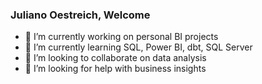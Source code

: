 ### Juliano Oestreich, Welcome 

- 🔭 I’m currently working on personal BI projects
- 🌱 I’m currently learning SQL, Power BI, dbt, SQL Server
- 👯 I’m looking to collaborate on data analysis
- 🤔 I’m looking for help with business insights
<!--
**juliano-oestreich/juliano-oestreich** is a ✨ _special_ ✨ repository because its `README.md` (this file) appears on your GitHub profile.

Here are some ideas to get you started:

- 🔭 I’m currently working on personal projects
- 🌱 I’m currently learning SQL, Power BI, dbt, SQL Server
- 👯 I’m looking to collaborate on data analysis
- 🤔 I’m looking for help with business insights
- 💬 Ask me about BI tools
